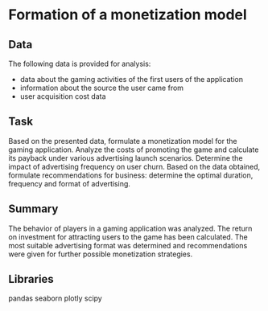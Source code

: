 # Formation of a monetization model

## Data
The following data is provided for analysis:
- data about the gaming activities of the first users of the application
- information about the source the user came from
- user acquisition cost data

## Task
Based on the presented data, formulate a monetization model for the gaming application. Analyze the costs of promoting the game and calculate its payback under various advertising launch scenarios. Determine the impact of advertising frequency on user churn. Based on the data obtained, formulate recommendations for business: determine the optimal duration, frequency and format of advertising.

## Summary
The behavior of players in a gaming application was analyzed. The return on investment for attracting users to the game has been calculated. The most suitable advertising format was determined and recommendations were given for further possible monetization strategies.

## Libraries
pandas seaborn plotly scipy
